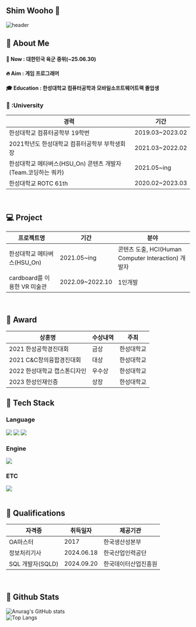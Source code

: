 ## Shim Wooho 👋

<div>
  
  <!--Header-->
  ![header](https://capsule-render.vercel.app/api?type=waving&color=gradient&height=300&section=header&text=Welcome%20to%20My%20Git%20%F0%9F%A4%97)
  
</div>

<div>
  <!--Body-->
  
  ## 👀 About Me
  #### :raising_hand: Now : 대한민국 육군 중위(~25.06.30)<br/>
  #### :fire: Aim : 게임 프로그래머<br/>
  #### :mortar_board: Education : 한성대학교 컴퓨터공학과 모바일소프트웨어트랙 졸업생
  ### 🏫 :University

  | 경력                                          | 기간            |
  | --------------------------------------------- | --------------- |
  | 한성대학교 컴퓨터공학부 19학번                | 2019.03~2023.02 |
  | 2021학년도 한성대학교 컴퓨터공학부 부학생회장 | 2021.03~2022.02 |
  | 한성대학교 메타버스(HSU_On) 콘텐츠 개발자 (Team.코딩하는 쿼카) | 2021.05~ing     |
  | 한성대학교 ROTC 61th                       | 2020.02~2023.03     |
  <br/>
  
  ## 💻 Project
  |          프로젝트명                 | 기간            | 분야             |
  | --------------------------------------------- | --------------- | -------      |
  | 한성대학교 메타버스(HSU_On)                | 2021.05~ing | 콘텐츠 도출, HCI(Human Computer Interaction) 개발자               |
  | cardboard를 이용한 VR 미술관 | 2022.09~2022.10 | 1인개발                          |
  <br/>

  ## 🥇 Award
  | 상훈명                       | 수상내역               | 주최                      |
| ---------------------------- | ---------------------- | ------------------------- |
| 2021 한성공학경진대회        | 금상                   | 한성대학교                |
| 2021 C&C창의융합경진대회     | 대상                   | 한성대학교                |
| 2022 한성대학교 캡스톤디자인 | 우수상                 | 한성대학교                |
| 2023 한성인재인증            | 상장 | 한성대학교                |

  ## 🧱 Tech Stack
  ### Language
  <!--Python-->
  <img src="https://img.shields.io/badge/Python-3776AB?style=flat-square&logo=Python&logoColor=white"/>
  <!--C++-->
  <img src="https://img.shields.io/badge/c++-00599C?style=for-the-badge&logo=c%2B%2B&logoColor=white">
  <!--C#-->
  <img src="https://img.shields.io/badge/csharp-239120?style=for-the-badge&logo=c sharp&logoColor=white">
  <br/>
  
  ### Engine
  <!--Unity-->
  <img src="https://img.shields.io/badge/Unity-FFFFFF?style=for-the-badge&logo=Unity&logoColor=black">
  <br/>
  
  ### ETC
  <!--MySQL-->
  <img src="https://img.shields.io/badge/MySQL-4479A1?style=flat-square&logo=MySQL&logoColor=white"/>
  <br/>
  <br/>

  ## 📔 Qualifications
  |          자격증                 | 취득일자            | 제공기관             |
  | --------------------------------------------- | --------------- | -------      |
  | OA마스터  |2017 | 한국생산성본부|
  | 정보처리기사                | 2024.06.18 | 한국산업인력공단               |
  | SQL 개발자(SQLD) | 2024.09.20 | 한국데이터산업진흥원       |
  <br/>
  
  ## 🤔 Github Stats
  ![Anurag's GitHub stats](https://github-readme-stats.vercel.app/api?username=woohozang&show_icons=true&theme=dracula)
  <br/>
  ![Top Langs](https://github-readme-stats.vercel.app/api/top-langs/?username=woohozang&layout=compact&theme=dracula)
  
</div>

<!--
**Jiyu-Kim/Jiyu-Kim** is a ✨ _special_ ✨ repository because its `README.md` (this file) appears on your GitHub profile.

Here are some ideas to get you started:
- Hi there 👋
- 🔭 I’m currently working on ...
- 🌱 I’m currently learning ...
- 👯 I’m looking to collaborate on ...
- 🤔 I’m looking for help with ...
- 💬 Ask me about ...
- 📫 How to reach me: ...
- 😄 Pronouns: ...
- ⚡ Fun fact: ...
-->
